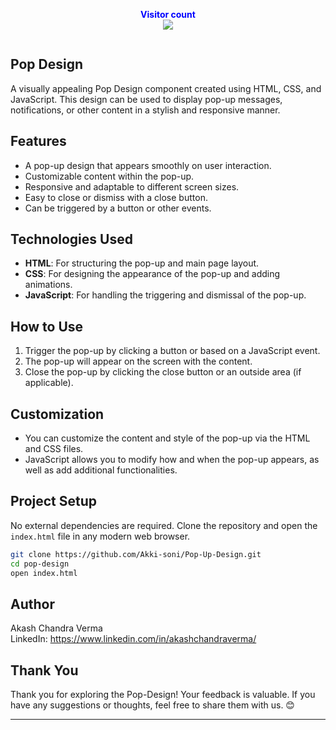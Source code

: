 <p align="center">
  <b style="color: blue;  ">Visitor count</b>
  <br>
  <a style="" href="https://github.com/Akki-soni">
  <img src="https://komarev.com/ghpvc/?username=akki-soni&label=Profile%20views&color=0e75b6&style=flat" />
  </a>
</p>
<p align="center"> <a href="https://twitter.com/" target="blank"><img src="https://img.shields.io/twitter/follow/?logo=twitter&style=for-the-badge" alt="" /></a> </p>

## Pop Design

A visually appealing Pop Design component created using HTML, CSS, and JavaScript. This design can be used to display pop-up messages, notifications, or other content in a stylish and responsive manner.

## Features

- A pop-up design that appears smoothly on user interaction.
- Customizable content within the pop-up.
- Responsive and adaptable to different screen sizes.
- Easy to close or dismiss with a close button.
- Can be triggered by a button or other events.

## Technologies Used

- **HTML**: For structuring the pop-up and main page layout.
- **CSS**: For designing the appearance of the pop-up and adding animations.
- **JavaScript**: For handling the triggering and dismissal of the pop-up.

## How to Use

1. Trigger the pop-up by clicking a button or based on a JavaScript event.
2. The pop-up will appear on the screen with the content.
3. Close the pop-up by clicking the close button or an outside area (if applicable).

## Customization

- You can customize the content and style of the pop-up via the HTML and CSS files.
- JavaScript allows you to modify how and when the pop-up appears, as well as add additional functionalities.

## Project Setup

No external dependencies are required. Clone the repository and open the `index.html` file in any modern web browser.

```bash
git clone https://github.com/Akki-soni/Pop-Up-Design.git
cd pop-design
open index.html
```

## Author

Akash Chandra Verma \
LinkedIn: https://www.linkedin.com/in/akashchandraverma/

## Thank You

Thank you for exploring the Pop-Design! Your feedback is valuable. If you have any suggestions or thoughts, feel free to share them with us. 😊

---
